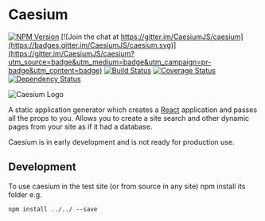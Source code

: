 # Caesium

[![NPM Version](https://img.shields.io/npm/v/caesium.svg)](https://www.npmjs.com/package/caesium) [![Join the chat at https://gitter.im/CaesiumJS/caesium](https://badges.gitter.im/CaesiumJS/caesium.svg)](https://gitter.im/CaesiumJS/caesium?utm_source=badge&utm_medium=badge&utm_campaign=pr-badge&utm_content=badge) [![Build Status](https://travis-ci.org/CaesiumJS/caesium.svg?branch=master)](https://travis-ci.org/CaesiumJS/caesium) [![Coverage Status](https://coveralls.io/repos/github/CaesiumJS/caesium/badge.svg?branch=master)](https://coveralls.io/github/CaesiumJS/caesium?branch=master) [![Dependency Status](https://david-dm.org/caesiumjs/caesium.svg)](https://david-dm.org/caesiumjs/caesium)

![Caesium Logo](https://rawgit.com/CaesiumJS/caesium/master/resources/logo.svg)

A static application generator which creates a [React] application and passes all the props to you. Allows you to create a site search and other dynamic pages from your site as if it had a database.

Caesium is in early development and is not ready for production use.

## Development

To use caesium in the test site (or from source in any site) npm install its folder e.g.

```shell
npm install ../../ --save
```

[React]: https://facebook.github.io/react/
